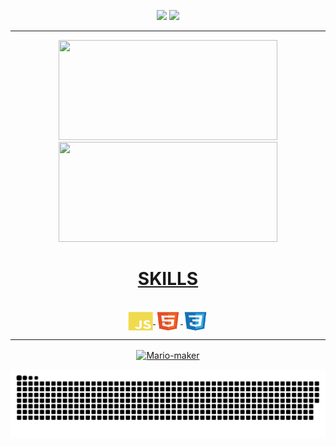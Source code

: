 <div> 
<p align="center">
 <a href="https://www.linkedin.com/in/josé-de-carvalho-bastos-neto-8598b1218/" target="_blank"><img src="https://img.shields.io/badge/-LinkedIn-%230077B5?style=for-the-badge&logo=linkedin&logoColor=white" target="_blank"></a>
  <a href="https://www.facebook.com/josecarvalhob" target="_blank"><img src="https://img.shields.io/badge/Facebook-1877F2?style=for-the-badge&logo=facebook&logoColor=white" target="_blank"></a>
</p>
</div>

 <hr>
 
<div align="center">
<p>
  <a href="https://github.com/gadamment">
  <img height="160px" src="https://github-readme-stats.vercel.app/api?username=gadamment&show_icons=true&theme=onedark&include_all_commits=true&count_private=true" width="350"/>
  <img height="160px" src="https://github-readme-stats.vercel.app/api/top-langs/?username=gadamment&layout=compact&langs_count=7&theme=onedark" width="350"/>
</p>
 </div>
  
 <h1 align="center" >SKILLS</h1>
 <div align="center"><br>
  <img align="center" alt="Rafa-Js" height="30" width="40" src="https://raw.githubusercontent.com/devicons/devicon/master/icons/javascript/javascript-plain.svg">
  <img align="center" alt="Rafa-HTML" height="30" width="40" src="https://raw.githubusercontent.com/devicons/devicon/master/icons/html5/html5-original.svg">
  <img align="center" alt="Rafa-CSS" height="30" width="40" src="https://raw.githubusercontent.com/devicons/devicon/master/icons/css3/css3-original.svg">
  </div>
  
  <hr>
  
 <div align="center">
  <img align="center" height="150px" alt="Mario-maker" src="https://i.giphy.com/media/H4nUqdNomOWzJfoIa6/giphy.webp">
 </div>
 
![Snake animation](https://github.com/gadamment/gadamment/blob/output/github-contribution-grid-snake.svg)
 
 </div>
